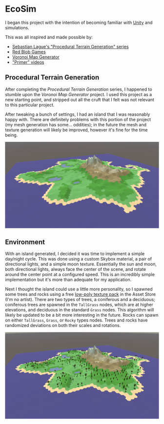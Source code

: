 # EcoSim

I began this project with the intention of becoming familiar with [Unity](https://unity.com/) and simulations.

This was all inspired and made possible by:

- [Sebastian Lague's "Procedural Terrain Generation" series]  
- [Red Blob Games]  
- [Voronoi Map Generator]  
- ["Primer" videos]  


## Procedural Terrain Generation

After completing the *Procedural Terrain Generation* series, I happened to stumble upon the *Voronoi Map Generator* project. I used this project as a new starting point, and stripped out all the cruft that I felt was not relevant to this particular project.

After tweaking a bunch of settings, I had an island that I was reasonably happy with. There are definitely problems with this portion of the project (my mesh generation has some... oddities); in the future the mesh and texture generation will likely be improved, however it's fine for the time being.

!["Terrain"](assets/terrain.png)


## Environment

With an island generated, I decided it was time to implement a simple day/night cycle. This was done using a custom Skybox material, a pair of directional lights, and a simple moon texture. Essentially the sun and moon, both directional lights, always face the center of the scene, and rotate around the center point at a configured speed. This is an incredibly simple implementation but it's more than adequate for my application.

Next I thought the island could use a little more personality, so I spawned some trees and rocks using a free [low-poly texture pack] in the Asset Store (I'm no artist). There are two types of trees, a coniferous and a deciduous; coniferous trees are spawned in the `TallGrass` nodes, which are at higher elevations, and deciduous in the standard `Grass` nodes. This algorithm will likely be updated to be a bit more interesting in the future. Rocks can spawn on either `TallGrass`, `Grass`, or `Rocky` types nodes. Trees and rocks have randomized deviations on both their scales and rotations.

!["Terrain"](assets/environment.png)


[Sebastian Lague's "Procedural Terrain Generation" series]: https://www.youtube.com/playlist?list=PLFt_AvWsXl0eBW2EiBtl_sxmDtSgZBxB3
[Red Blob Games]: https://www.redblobgames.com
[Voronoi Map Generator]: https://github.com/SteveJohnstone/VoronoiMapGen
["Primer" videos]: https://www.youtube.com/channel/UCKzJFdi57J53Vr_BkTfN3uQ/videos
[low-poly texture pack]: https://assetstore.unity.com/packages/3d/free-low-poly-pack-65375

